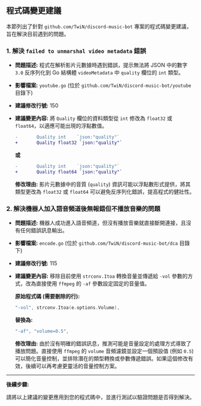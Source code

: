 ## 程式碼變更建議

本節列出了針對 `github.com/TwiN/discord-music-bot` 專案的程式碼變更建議，旨在解決目前遇到的問題。

### 1. 解決 `failed to unmarshal video metadata` 錯誤

* **問題描述:** 程式在解析影片元數據時遇到錯誤，提示無法將 JSON 中的數字 `3.0` 反序列化到 Go 結構體 `videoMetadata` 中 `quality` 欄位的 `int` 類型。
* **影響檔案:** `youtube.go` (位於 `github.com/TwiN/discord-music-bot/youtube` 目錄下)
* **建議修改行號:** 150
* **建議變更內容:** 將 `Quality` 欄位的資料類型從 `int` 修改為 `float32` 或 `float64`，以適應可能出現的浮點數值。

    ```diff
    -       Quality int    `json:"quality"`
    +       Quality float32 `json:"quality"`
    ```

    **或**

    ```diff
    -       Quality int    `json:"quality"`
    +       Quality float64 `json:"quality"`
    ```

    **修改理由:** 影片元數據中的音質 (`quality`) 資訊可能以浮點數形式提供，將其類型更改為 `float32` 或 `float64` 可以避免反序列化錯誤，提高程式的健壯性。

### 2. 解決機器人加入語音頻道後無報錯但不播放音樂的問題

* **問題描述:** 機器人成功進入語音頻道，但沒有播放音樂就直接斷開連接，且沒有任何錯誤訊息輸出。
* **影響檔案:** `encode.go` (位於 `github.com/TwiN/discord-music-bot/dca` 目錄下)
* **建議修改行號:** 115
* **建議變更內容:** 移除目前使用 `strconv.Itoa` 轉換音量並傳遞給 `-vol` 參數的方式，改為直接使用 `ffmpeg` 的 `-af` 參數設定固定的音量值。

    **原始程式碼 (需要刪除的行):**

    ```go
    "-vol", strconv.Itoa(e.options.Volume),
    ```

    **替換為:**

    ```go
    "-af", "volume=0.5",
    ```

    **修改理由:** 由於沒有明確的錯誤訊息，推測可能是音量設定的處理方式導致了播放問題。直接使用 `ffmpeg` 的 `volume` 音頻濾鏡並設定一個預設值 (例如 `0.5`) 可以簡化音量控制，並排除潛在的類型轉換或參數傳遞錯誤。如果這個修改有效，後續可以再考慮更靈活的音量控制方案。

---

**後續步驟:**

請將以上建議的變更應用到您的程式碼中，並進行測試以驗證問題是否得到解決。
